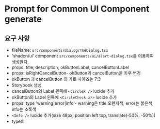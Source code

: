 # Prompt for Common UI Component generate

## 요구 사항

- fileName: `src/components/dialog/TheDialog.tsx`
- 'shadcn/ui' component `src/components/ui/alert-dialog.tsx`를 이용하여 생성한다.
- props: title, description, okButtonLabel, cancelButtonLabel
- props: isRightCancelButton- okButton과 cancelButton을 좌우 변경
- okButton 과 cancelButton 의 가로 사이즈는 7:3
- Storybook 생성
- cancelButton의 Label 왼쪽에 `<CircleX />` lucide 추가
- okButton의 Label 왼쪽에 `<CircleCheck x/>` lucide 추가
- props: type 'warning|error|info'- warning은 title 오렌지색, error는 붉은색, info는 초록색
- `<Info />` lucide 추가(size 48px, position left top, translate(-50%, -50%))
- type이 